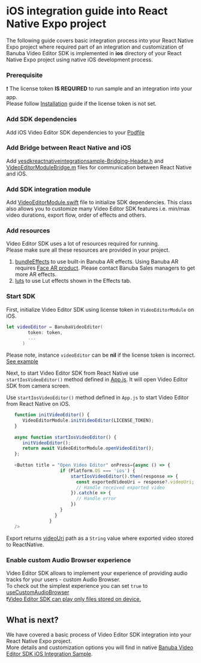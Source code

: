 # iOS integration guide into React Native Expo project

The following guide covers basic integration process into your React Native Expo project
where required part of an integration and customization of Banuba Video Editor SDK is implemented in **ios** directory
of your React Native Expo project using native iOS development process.  

### Prerequisite
:exclamation: The license token **IS REQUIRED** to run sample and an integration into your app.  
Please follow [Installation](../README.md#Installation) guide if the license token is not set.

### Add SDK dependencies
Add iOS Video Editor SDK dependencies to your [Podfile](https://github.com/Banuba/ve-sdk-react-native-integration-sample/blob/master/ios/Podfile)

### Add Bridge between React Native and iOS  
Add [vesdkreactnativeintegrationsample-Bridging-Header.h](https://github.com/Banuba/ve-sdk-react-native-integration-sample/blob/master/ios/vesdkreactnativeintegrationsample-Bridging-Header.h) 
and [VideoEditorModuleBridge.m](https://github.com/Banuba/ve-sdk-react-native-integration-sample/blob/master/ios/VideoEditorModuleBridge.m) files for communication between React Native and iOS.

### Add SDK integration module  
Add [VideoEditorModule.swift](https://github.com/Banuba/ve-sdk-react-native-integration-sample/blob/master/ios/VideoEditorModule.swift) file
to initialize SDK dependencies. This class also allows you to customize many Video Editor SDK features i.e. min/max video durations, export flow, order of effects and others.

### Add resources
Video Editor SDK uses a lot of resources required for running.  
Please make sure all these resources are provided in your project.
1. [bundleEffects](https://github.com/Banuba/ve-sdk-react-native-integration-sample/tree/main/ios/vesdkreactnativeintegrationsample/bundleEffects) to use built-in Banuba AR effects. Using Banuba AR requires [Face AR product](https://docs.banuba.com/face-ar-sdk-v1). Please contact Banuba Sales managers to get more AR effects.
2. [luts](https://github.com/Banuba/ve-sdk-react-native-integration-sample/tree/main/ios/vesdkreactnativeintegrationsample/luts) to use Lut effects shown in the Effects tab.

### Start SDK
First, initialize Video Editor SDK using license token in ```VideoEditorModule``` on iOS.
```swift
let videoEditor = BanubaVideoEditor(
        token: token,
        ...
      )
```
Please note, instance ```videoEditor``` can be **nil** if the license token is incorrect.  
[See example](https://github.com/Banuba/ve-sdk-react-native-integration-sample/blob/main/ios/VideoEditorModule.swift#L36)

Next, to start Video Editor SDK from React Native use ```startIosVideoEditor()``` method defined in [App.js](https://github.com/Banuba/ve-sdk-react-native-integration-sample/blob/main/App.js#L110).
It will open Video Editor SDK from camera screen.

Use ```startIosVideoEditor()``` method defined in ```App.js``` to start Video Editor from React Native on iOS.</br>
```javascript
   function initVideoEditor() {
      VideoEditorModule.initVideoEditor(LICENSE_TOKEN);
   }
   
   async function startIosVideoEditor() {
      initVideoEditor();
      return await VideoEditorModule.openVideoEditor();
   };
       
   <Button title = "Open Video Editor" onPress={async () => {
                    if (Platform.OS === 'ios') {
                        startIosVideoEditor().then(response => {
                          const exportedVideoUri = response?.videoUri;
                          // Handle received exported video
                        }).catch(e => {
                          // Handle error
                        })
                    } 
                  }
                }
   />
 ```
Export returns [videoUri](https://github.com/Banuba/ve-sdk-react-native-integration-sample/blob/main/App.js#L112) path as a ```String``` value where exported video stored to ReactNative.

### Enable custom Audio Browser experience
Video Editor SDK allows to implement your experience of providing audio tracks for your users - custom Audio Browser.  
To check out the simplest experience you can set ```true``` to [useCustomAudioBrowser](https://github.com/Banuba/ve-sdk-react-native-integration-sample/blob/main/ios/AppDelegate.swift#L17)  
:exclamation:<ins>Video Editor SDK can play only files stored on device.</ins>

## What is next?
We have covered a basic process of Video Editor SDK integration into your React Native Expo project.</br>
More details and customization options you will find in native [Banuba Video Editor SDK iOS Integration Sample](https://github.com/Banuba/ve-sdk-ios-integration-sample).